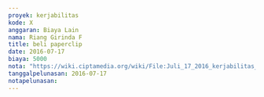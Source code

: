 ```yaml
---
proyek: kerjabilitas
kode: X
anggaran: Biaya Lain
nama: Riang Girinda F
title: beli paperclip
date: 2016-07-17
biaya: 5000
nota: "https://wiki.ciptamedia.org/wiki/File:Juli_17_2016_kerjabilitas_X_paper_clip_ginda.jpg"
tanggalpelunasan: 2016-07-17
notapelunasan:
---
```

